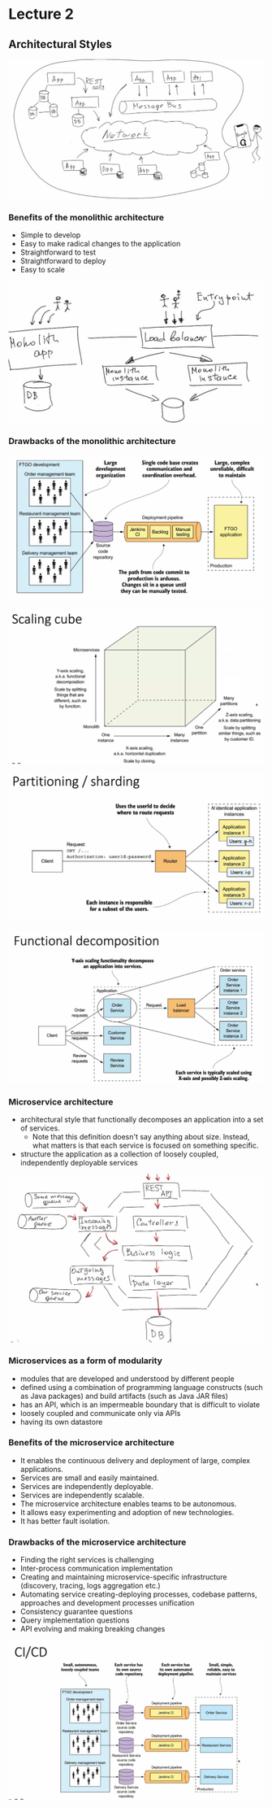 # Lecture 2

## Architectural Styles

![image](./images/lecture2/1.jpg)

### Benefits of the monolithic architecture 
- Simple to develop 
- Easy to make radical changes to the application 
- Straightforward to test 
- Straightforward to deploy 
- Easy to scale

![image](./images/lecture2/2.jpg)

### Drawbacks of the monolithic architecture

![image](./images/lecture2/3.jpg)

![image](./images/lecture2/4.jpg)

![image](./images/lecture2/5.jpg)

![image](./images/lecture2/6.jpg)

### Microservice architecture 
- architectural style that functionally decomposes ап application into а 
set of services. 
    - Note that this definition doesn't say anything about size. lnstead, what 
        matters is that each service is focused оп something specific. 
- structure the application as а collection of loosely coupled, 
independently deployable services 

![image](./images/lecture2/7.jpg)

### Microservices as a form of modularity 
- modules that are developed and understood by different people 
- defined using a combination of programming language constructs 
(such as Java packages) and build artifacts (such as Java JAR files) 
- has an API, which is an impermeable boundary that is difficult to 
violate 
- loosely coupled and communicate only via APIs 
- having its own datastore 

### Benefits of the microservice architecture 
- It enables the continuous delivery and deployment of large, complex 
applications. 
- Services are small and easily maintained. 
- Services are independently deployable. 
- Services are independently scalable. 
- The microservice architecture enables teams to be autonomous. 
- It allows easy experimenting and adoption of new technologies. 
- It has better fault isolation. 

### Drawbacks of the microservice architecture
- Finding the right services is challenging 
- Inter-process communication implementation 
- Creating and maintaining microservice-specific infrastructure 
(discovery, tracing, logs aggregation etc.) 
- Automating service creating-deploying processes, codebase patterns, 
approaches and development processes unification 
- Consistency guarantee questions 
- Query implementation questions 
- API evolving and making breaking changes 

![image](./images/lecture2/8.jpg)